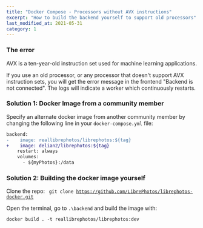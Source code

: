 ```yaml
---
title: "Docker Compose - Processors without AVX instructions"
excerpt: "How to build the backend yourself to support old processors"
last_modified_at: 2021-05-31
category: 1
---
```


### The error

AVX is a ten-year-old instruction set used for machine learning applications.

If you use an old processor, or any processor that doesn't support AVX instruction sets, you will get the error message
in the frontend "Backend is not connected". The logs will indicate a worker which continuously restarts.

### Solution 1: Docker Image from a community member

Specify an alternate docker image from another community member by changing the following line in your 
`docker-compose.yml` file:

 ~~~diff
backend:
-    image: reallibrephotos/librephotos:${tag}
+    image: delian2/librephotos:${tag}
     restart: always
     volumes:
       - ${myPhotos}:/data
 ~~~

### Solution 2: Building the docker image yourself

Clone the repo: <code> git clone https://github.com/LibrePhotos/librephotos-docker.git </code>

Open the terminal, go to `.\backend` and build the image with: 

`docker build . -t reallibrephotos/librephotos:dev`

